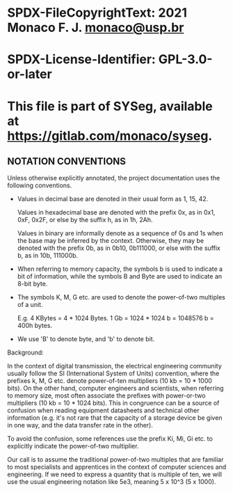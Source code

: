 #    SPDX-FileCopyrightText: 2021 Monaco F. J. <monaco@usp.br>
#   
#    SPDX-License-Identifier: GPL-3.0-or-later
#
#    This file is part of SYSeg, available at https://gitlab.com/monaco/syseg.

 NOTATION CONVENTIONS
 ----------------------------------

 Unless otherwise explicitly annotated, the project documentation uses
 the following conventions.

 - Values in decimal base are denoted in their usual form as 1, 15, 42.
 
   Values in hexadecimal base are denoted with the prefix 0x, as in
   0x1, 0xF, 0x2F, or else by the suffix h, as in 1h, 2Ah.

   Values in binary are informally denote as a sequence of 0s and 1s
   when the base may be inferred by the context. Otherwise, they may
   be denoted with the prefix 0b, as in 0b10, 0b111000, or else with
   the suffix b, as in 10b, 111000b.

 - When referring to memory capacity, the symbols b is used to indicate
   a bit of information, while the symbols B and Byte are used to indicate
   an 8-bit byte. 

 - The symbols K, M, G etc. are used to denote the power-of-two multiples
   of a unit.

    E.g. 4 KBytes = 4 * 1024 Bytes.
    	 1 Gb = 1024 * 1024 b = 1048576 b = 400h bytes.

  - We use 'B' to denote byte, and 'b' to denote bit.


   Background:

   In the context of digital transmission, the electrical engineering
   community usually follow the SI (International System of Units)
   convention, where the prefixes k, M, G etc. denote power-of-ten
   multipliers (10 kb = 10 * 1000 bits). On the other hand, computer
   engineers and scientists, when referring to memory size, most often
   associate the prefixes with power-or-two multipliers (10 kb =
   10 * 1024 bits). This in congruence can be a source of confusion
   when reading equipment datasheets and technical other information
   (e.g. it's not rare that the capacity of a storage device be given
   in one way, and the data transfer rate in the other).

   To avoid the confusion, some references use the prefix Ki, Mi, Gi
   etc. to explicitly indicate the power-of-two multiplier.

   Our call is to assume the traditional power-of-two multiples that
   are familiar to most specialists and apprentices in the context
   of computer sciences and engineering. If we need to express a
   quantity that is multiple of ten, we will use the usual
   engineering notation like 5e3, meaning 5 x 10^3 (5 x 1000).

   


